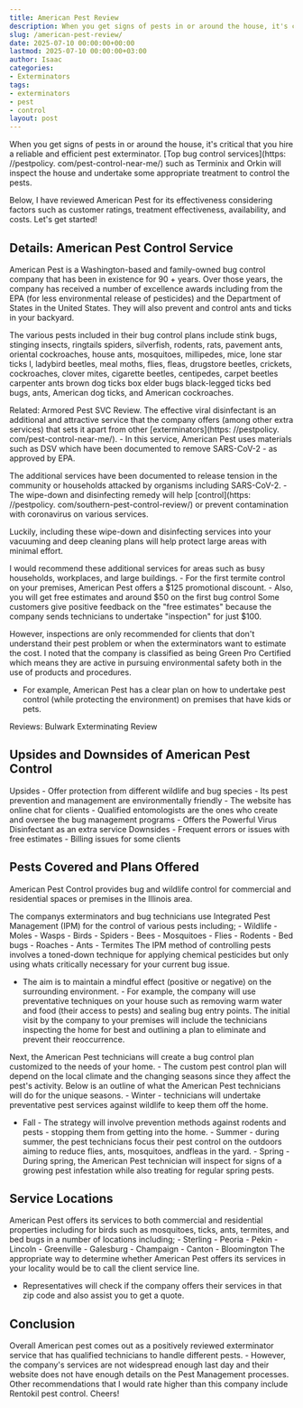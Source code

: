 ```yaml
---
title: American Pest Review
description: When you get signs of pests in or around the house, it's critical that you hire a reliable and efficient pest exterminator. Top bug control services such as...
slug: /american-pest-review/
date: 2025-07-10 00:00:00+00:00
lastmod: 2025-07-10 00:00:00+03:00
author: Isaac
categories:
- Exterminators
tags:
- exterminators
- pest
- control
layout: post
---
```


When you get signs of pests in or around the house, it's critical that you hire a reliable and efficient pest exterminator. [Top bug control services](https: //pestpolicy. com/pest-control-near-me/) such as Terminix and Orkin will inspect the house and undertake some appropriate treatment to control the pests.

Below, I have reviewed American Pest for its effectiveness considering factors such as customer ratings, treatment effectiveness, availability, and costs. Let's get started!

##  Details: American Pest Control Service

American Pest is a Washington-based and family-owned bug control company that has been in existence for 90 + years. Over those years, the company has received a number of excellence awards including from the EPA (for less environmental release of pesticides) and the Department of States in the United States. They will also prevent and control ants and ticks in your backyard.

The various pests included in their bug control plans include stink bugs, stinging insects, ringtails spiders, silverfish, rodents, rats, pavement ants, oriental cockroaches, house ants, mosquitoes, millipedes, mice, lone star ticks l, ladybird beetles, meal moths, flies, fleas, drugstore beetles, crickets, cockroaches, clover mites, cigarette beetles, centipedes, carpet beetles carpenter ants brown dog ticks box elder bugs black-legged ticks bed bugs, ants, American dog ticks, and American cockroaches.

Related: Armored Pest SVC Review. The effective viral disinfectant is an additional and attractive service that the company offers (among other extra services) that sets it apart from other [exterminators](https: //pestpolicy. com/pest-control-near-me/). - In this service, American Pest uses materials such as DSV which have been documented to remove SARS-CoV-2 - as approved by EPA.

The additional services have been documented to release tension in the community or households attacked by organisms including SARS-CoV-2. - The wipe-down and disinfecting remedy will help [control](https: //pestpolicy. com/southern-pest-control-review/) or prevent contamination with coronavirus on various services.

Luckily, including these wipe-down and disinfecting services into your vacuuming and deep cleaning plans will help protect large areas with minimal effort.

I would recommend these additional services for areas such as busy households, workplaces, and large buildings. - For the first termite control on your premises, American Pest offers a $125 promotional discount. - Also, you will get free estimates and around $50 on the first bug control Some customers give positive feedback on the "free estimates" because the company sends technicians to undertake "inspection" for just $100.

However, inspections are only recommended for clients that don't understand their pest problem or when the exterminators want to estimate the cost. I noted that the company is classified as being Green Pro Certified which means they are active in pursuing environmental safety both in the use of products and procedures.

- For example, American Pest has a clear plan on how to undertake pest control (while protecting the environment) on premises that have kids or pets.

Reviews: Bulwark Exterminating Review

##  Upsides and Downsides of American Pest Control

Upsides - Offer protection from different wildlife and bug species - Its pest prevention and management are environmentally friendly - The website has online chat for clients - Qualified entomologists are the ones who create and oversee the bug management programs - Offers the Powerful Virus Disinfectant as an extra service Downsides - Frequent errors or issues with free estimates - Billing issues for some clients

##  Pests Covered and Plans Offered

American Pest Control provides bug and wildlife control for commercial and residential spaces or premises in the Illinois area.

The companys exterminators and bug technicians use Integrated Pest Management (IPM) for the control of various pests including; - Wildlife - Moles - Wasps - Birds - Spiders - Bees - Mosquitoes - Flies - Rodents - Bed bugs - Roaches - Ants - Termites The IPM method of controlling pests involves a toned-down technique for applying chemical pesticides but only using whats critically necessary for your current bug issue.

- The aim is to maintain a mindful effect (positive or negative) on the surrounding environment. - For example, the company will use preventative techniques on your house such as removing warm water and food (their access to pests) and sealing bug entry points. The initial visit by the company to your premises will include the technicians inspecting the home for best and outlining a plan to eliminate and prevent their reoccurrence.

Next, the American Pest technicians will create a bug control plan customized to the needs of your home. - The custom pest control plan will depend on the local climate and the changing seasons since they affect the pest's activity. Below is an outline of what the American Pest technicians will do for the unique seasons. - Winter - technicians will undertake preventative pest services against wildlife to keep them off the home.

- Fall - The strategy will involve prevention methods against rodents and pests - stopping them from getting into the home. - Summer - during summer, the pest technicians focus their pest control on the outdoors aiming to reduce flies, ants, mosquitoes, andfleas in the yard. - Spring - During spring, the American Pest technician will inspect for signs of a growing pest infestation while also treating for regular spring pests.

##  Service Locations

American Pest offers its services to both commercial and residential properties including for birds such as mosquitoes, ticks, ants, termites, and bed bugs in a number of locations including; - Sterling - Peoria - Pekin - Lincoln - Greenville - Galesburg - Champaign - Canton - Bloomington The appropriate way to determine whether American Pest offers its services in your locality would be to call the client service line.

- Representatives will check if the company offers their services in that zip code and also assist you to get a quote.

##  Conclusion

Overall American pest comes out as a positively reviewed exterminator service that has qualified technicians to handle different pests. - However, the company's services are not widespread enough last day and their website does not have enough details on the Pest Management processes. Other recommendations that I would rate higher than this company include Rentokil pest control. Cheers!
